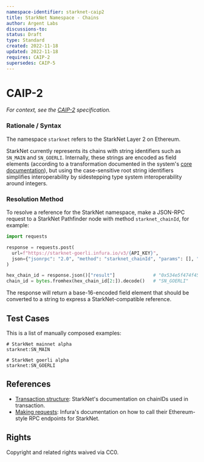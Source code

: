 ```yaml
---
namespace-identifier: starknet-caip2
title: StarkNet Namespace - Chains
author: Argent Labs
discussions-to: 
status: Draft
type: Standard
created: 2022-11-18
updated: 2022-11-18
requires: CAIP-2
supersedes: CAIP-5
---
```


# CAIP-2

*For context, see the [CAIP-2][] specification.*

### Rationale / Syntax

The namespace `starknet` refers to the StarkNet Layer 2 on Ethereum.

StarkNet currently represents its chains with string identifiers such as
`SN_MAIN` and `SN_GOERLI`. Internally, these strings are encoded as field
elements (according to a transformation documented in the system's [core
documentation][Transaction structure]), but using the case-sensitive root string
identifiers simplifies interoperability by sidestepping type system
interoperability around integers.

### Resolution Method

To resolve a reference for the StarkNet namespace, make a JSON-RPC
request to a StarkNet Pathfinder node with method `starknet_chainId`, for example:

```python
import requests

response = requests.post(
  url=f"https://starknet-goerli.infura.io/v3/{API_KEY}",
  json={"jsonrpc": "2.0", "method": "starknet_chainId", "params": [], "id": 1},
)

hex_chain_id = response.json()["result"]              # "0x534e5f474f45524c49"
chain_id = bytes.fromhex(hex_chain_id[2:]).decode()   # "SN_GOERLI"
```

The response will return a base-16-encoded field element that should be converted to
a string to express a StarkNet-compatible reference.

## Test Cases

This is a list of manually composed examples:

```
# StarkNet mainnet alpha
starknet:SN_MAIN

# StarkNet goerli alpha
starknet:SN_GOERLI
```

## References

- [Transaction structure][]: StarkNet's documentation on chainIDs used in transaction.
- [Making requests][]: Infura's documentation on how to call their Ethereum-style RPC endpoints for StarkNet.

[Transaction structure]: https://docs.starknet.io/documentation/develop/Blocks/transactions/#chain-id
[Making requests]: https://docs.infura.io/infura/networks/starknet/make-requests
[CAIP-2]: https://github.com/ChainAgnostic/CAIPs/blob/master/CAIPs/caip-2.md
[CAIP-10]: https://github.com/ChainAgnostic/CAIPs/blob/master/CAIPs/caip-10.md
[CAIP-19]: https://github.com/ChainAgnostic/CAIPs/blob/master/CAIPs/caip-19.md
[CAIP-21]: https://github.com/ChainAgnostic/CAIPs/blob/master/CAIPs/caip-21.md
[CAIP-22]: https://github.com/ChainAgnostic/CAIPs/blob/master/CAIPs/caip-22.md

## Rights

Copyright and related rights waived via CC0.